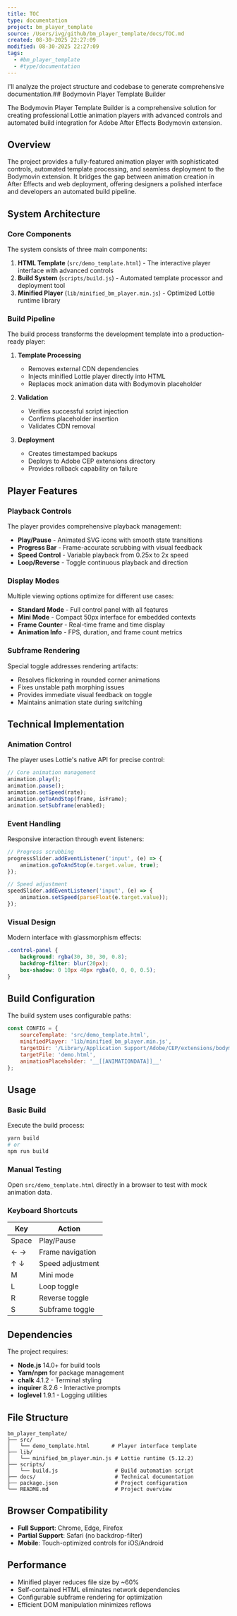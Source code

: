 ```yaml
---
title: TOC
type: documentation
project: bm_player_template
source: /Users/ivg/github/bm_player_template/docs/TOC.md
created: 08-30-2025 22:27:09
modified: 08-30-2025 22:27:09
tags:
  - #bm_player_template
  - #type/documentation
---
```


I'll analyze the project structure and codebase to generate comprehensive documentation.## Bodymovin Player Template Builder

The Bodymovin Player Template Builder is a comprehensive solution for creating professional Lottie animation players with advanced controls and automated build integration for Adobe After Effects Bodymovin extension.

## Overview

The project provides a fully-featured animation player with sophisticated controls, automated template processing, and seamless deployment to the Bodymovin extension. It bridges the gap between animation creation in After Effects and web deployment, offering designers a polished interface and developers an automated build pipeline.

## System Architecture

### Core Components

The system consists of three main components:

1. **HTML Template** (`src/demo_template.html`) - The interactive player interface with advanced controls
2. **Build System** (`scripts/build.js`) - Automated template processor and deployment tool  
3. **Minified Player** (`lib/minified_bm_player.min.js`) - Optimized Lottie runtime library

### Build Pipeline

The build process transforms the development template into a production-ready player:

1. **Template Processing**
   - Removes external CDN dependencies
   - Injects minified Lottie player directly into HTML
   - Replaces mock animation data with Bodymovin placeholder

2. **Validation**
   - Verifies successful script injection
   - Confirms placeholder insertion
   - Validates CDN removal

3. **Deployment**
   - Creates timestamped backups
   - Deploys to Adobe CEP extensions directory
   - Provides rollback capability on failure

## Player Features

### Playback Controls

The player provides comprehensive playback management:

- **Play/Pause** - Animated SVG icons with smooth state transitions
- **Progress Bar** - Frame-accurate scrubbing with visual feedback
- **Speed Control** - Variable playback from 0.25x to 2x speed
- **Loop/Reverse** - Toggle continuous playback and direction

### Display Modes

Multiple viewing options optimize for different use cases:

- **Standard Mode** - Full control panel with all features
- **Mini Mode** - Compact 50px interface for embedded contexts
- **Frame Counter** - Real-time frame and time display
- **Animation Info** - FPS, duration, and frame count metrics

### Subframe Rendering

Special toggle addresses rendering artifacts:

- Resolves flickering in rounded corner animations
- Fixes unstable path morphing issues
- Provides immediate visual feedback on toggle
- Maintains animation state during switching

## Technical Implementation

### Animation Control

The player uses Lottie's native API for precise control:

```javascript
// Core animation management
animation.play();
animation.pause();
animation.setSpeed(rate);
animation.goToAndStop(frame, isFrame);
animation.setSubframe(enabled);
```

### Event Handling

Responsive interaction through event listeners:

```javascript
// Progress scrubbing
progressSlider.addEventListener('input', (e) => {
    animation.goToAndStop(e.target.value, true);
});

// Speed adjustment
speedSlider.addEventListener('input', (e) => {
    animation.setSpeed(parseFloat(e.target.value));
});
```

### Visual Design

Modern interface with glassmorphism effects:

```css
.control-panel {
    background: rgba(30, 30, 30, 0.8);
    backdrop-filter: blur(20px);
    box-shadow: 0 10px 40px rgba(0, 0, 0, 0.5);
}
```

## Build Configuration

The build system uses configurable paths:

```javascript
const CONFIG = {
    sourceTemplate: 'src/demo_template.html',
    minifiedPlayer: 'lib/minified_bm_player.min.js',
    targetDir: '/Library/Application Support/Adobe/CEP/extensions/bodymovin/assets/player/',
    targetFile: 'demo.html',
    animationPlaceholder: '__[[ANIMATIONDATA]]__'
};
```

## Usage

### Basic Build

Execute the build process:

```bash
yarn build
# or
npm run build
```

### Manual Testing

Open `src/demo_template.html` directly in a browser to test with mock animation data.

### Keyboard Shortcuts

| Key | Action |
|-----|--------|
| Space | Play/Pause |
| ← → | Frame navigation |
| ↑ ↓ | Speed adjustment |
| M | Mini mode |
| L | Loop toggle |
| R | Reverse toggle |
| S | Subframe toggle |

## Dependencies

The project requires:

- **Node.js** 14.0+ for build tools
- **Yarn/npm** for package management
- **chalk** 4.1.2 - Terminal styling
- **inquirer** 8.2.6 - Interactive prompts
- **loglevel** 1.9.1 - Logging utilities

## File Structure

```
bm_player_template/
├── src/
│   └── demo_template.html       # Player interface template
├── lib/
│   └── minified_bm_player.min.js # Lottie runtime (5.12.2)
├── scripts/
│   └── build.js                  # Build automation script
├── docs/                         # Technical documentation
├── package.json                  # Project configuration
└── README.md                     # Project overview
```

## Browser Compatibility

- **Full Support**: Chrome, Edge, Firefox
- **Partial Support**: Safari (no backdrop-filter)
- **Mobile**: Touch-optimized controls for iOS/Android

## Performance

- Minified player reduces file size by ~60%
- Self-contained HTML eliminates network dependencies
- Configurable subframe rendering for optimization
- Efficient DOM manipulation minimizes reflows